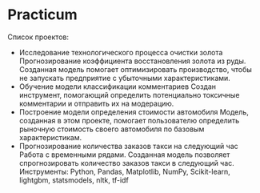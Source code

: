 # Practicum
Список проектов:
- Исследование технологического процесса очистки золота
Прогнозирование коэффициента восстановления золота из руды. Созданная модель помогает оптимизировать производство, чтобы не запускать предприятие с убыточными характеристиками.
- Обучение модели классификации комментариев
Создан инструмент, помогающий определить потенциально токсичные комментарии и отправить их на модерацию.
- Построение модели определения стоимости автомобиля
Модель, созданная в этом проекте, помогает пользователю определить рыночную стоимость своего автомобиля по базовым характеристикам.
- Прогнозирование количества заказов такси на следующий час
Работа с временными рядами. Созданная модель позволяет спрогнозировать количество заказов такси в следующий час.
Инструменты: Python, Pandas, Matplotlib, NumPy, Scikit-learn, lightgbm, statsmodels, nltk, tf-idf
